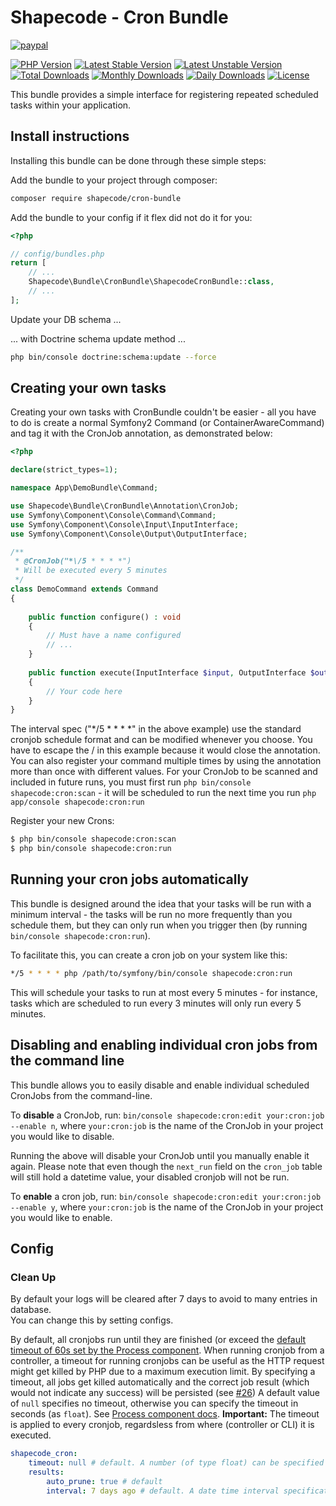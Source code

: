 # Shapecode - Cron Bundle

[![paypal](https://img.shields.io/badge/Donate-Paypal-blue.svg)](http://paypal.me/nloges)

[![PHP Version](https://img.shields.io/packagist/php-v/shapecode/cron-bundle.svg)](https://packagist.org/packages/shapecode/cron-bundle)
[![Latest Stable Version](https://img.shields.io/packagist/v/shapecode/cron-bundle.svg?label=stable)](https://packagist.org/packages/shapecode/cron-bundle)
[![Latest Unstable Version](https://img.shields.io/packagist/vpre/shapecode/cron-bundle.svg?label=unstable)](https://packagist.org/packages/shapecode/cron-bundle)
[![Total Downloads](https://img.shields.io/packagist/dt/shapecode/cron-bundle.svg)](https://packagist.org/packages/shapecode/cron-bundle)
[![Monthly Downloads](https://img.shields.io/packagist/dm/shapecode/cron-bundle.svg)](https://packagist.org/packages/shapecode/cron-bundle)
[![Daily Downloads](https://img.shields.io/packagist/dd/shapecode/cron-bundle.svg)](https://packagist.org/packages/shapecode/cron-bundle)
[![License](https://img.shields.io/packagist/l/shapecode/cron-bundle.svg)](https://packagist.org/packages/shapecode/cron-bundle)


This bundle provides a simple interface for registering repeated scheduled
tasks within your application.

## Install instructions

Installing this bundle can be done through these simple steps:

Add the bundle to your project through composer:
```bash
composer require shapecode/cron-bundle
```

Add the bundle to your config if it flex did not do it for you:
```php
<?php

// config/bundles.php
return [
    // ...
    Shapecode\Bundle\CronBundle\ShapecodeCronBundle::class,
    // ...
];
```

Update your DB schema ...

... with Doctrine schema update method ...
```bash
php bin/console doctrine:schema:update --force
```

## Creating your own tasks

Creating your own tasks with CronBundle couldn't be easier - all you have to do is create a normal Symfony2 Command (or ContainerAwareCommand) and tag it with the CronJob annotation, as demonstrated below:

```php
<?php

declare(strict_types=1);

namespace App\DemoBundle\Command;

use Shapecode\Bundle\CronBundle\Annotation\CronJob;
use Symfony\Component\Console\Command\Command;
use Symfony\Component\Console\Input\InputInterface;
use Symfony\Component\Console\Output\OutputInterface;

/**
 * @CronJob("*\/5 * * * *")
 * Will be executed every 5 minutes
 */
class DemoCommand extends Command
{
    
    public function configure() : void
    {
		// Must have a name configured
		// ...
    }
    
    public function execute(InputInterface $input, OutputInterface $output) : void
    {
		// Your code here
    }
}
```

The interval spec ("*\/5 * * * *" in the above example) use the standard cronjob schedule format and can be modified whenever you choose. You have to escape the / in this example because it would close the annotation.
You can also register your command multiple times by using the annotation more than once with different values.
For your CronJob to be scanned and included in future runs, you must first run `php bin/console shapecode:cron:scan` - it will be scheduled to run the next time you run `php app/console shapecode:cron:run`

Register your new Crons:
```bash
$ php bin/console shapecode:cron:scan
$ php bin/console shapecode:cron:run
```

## Running your cron jobs automatically

This bundle is designed around the idea that your tasks will be run with a minimum interval - the tasks will be run no more frequently than you schedule them, but they can only run when you trigger then (by running `bin/console shapecode:cron:run`).

To facilitate this, you can create a cron job on your system like this:
```bash
*/5 * * * * php /path/to/symfony/bin/console shapecode:cron:run
```
This will schedule your tasks to run at most every 5 minutes - for instance, tasks which are scheduled to run every 3 minutes will only run every 5 minutes.

## Disabling and enabling individual cron jobs from the command line

This bundle allows you to easily disable and enable individual scheduled CronJobs from the command-line.

To <strong>disable</strong> a CronJob, run: `bin/console shapecode:cron:edit your:cron:job --enable n`, where `your:cron:job` is the name of the CronJob in your project you would like to disable.

Running the above will disable your CronJob until you manually enable it again. Please note that even though the `next_run` field on the `cron_job` table will still hold a datetime value, your disabled cronjob will not be run.

To <strong>enable</strong> a cron job, run: `bin/console shapecode:cron:edit your:cron:job --enable y`, where `your:cron:job` is the name of the CronJob in your project you would like to enable.

## Config

### Clean Up

By default your logs will be cleared after 7 days to avoid to many entries in database.  
You can change this by setting configs. 

By default, all cronjobs run until they are finished (or exceed the [default timeout of 60s set by the Process component](https://symfony.com/doc/current/components/process.html#process-timeout). When running cronjob from a controller, a timeout for running cronjobs 
can be useful as the HTTP request might get killed by PHP due to a maximum execution limit. By specifying a timeout,
all jobs get killed automatically and the correct job result (which would not indicate any success) will be persisted
(see [#26](https://github.com/shapecode/cron-bundle/issues/26#issuecomment-731738093)) A default value of `null` specifies 
no timeout, otherwise you can specify the timeout in seconds (as `float`). See [Process component docs](https://symfony.com/doc/current/components/process.html#process-timeout).
**Important:** The timeout is applied to every cronjob, regardsless from where (controller or CLI) it is executed.

```yaml
shapecode_cron:
    timeout: null # default. A number (of type float) can be specified
    results:
        auto_prune: true # default
        interval: 7 days ago # default. A date time interval specification
```
